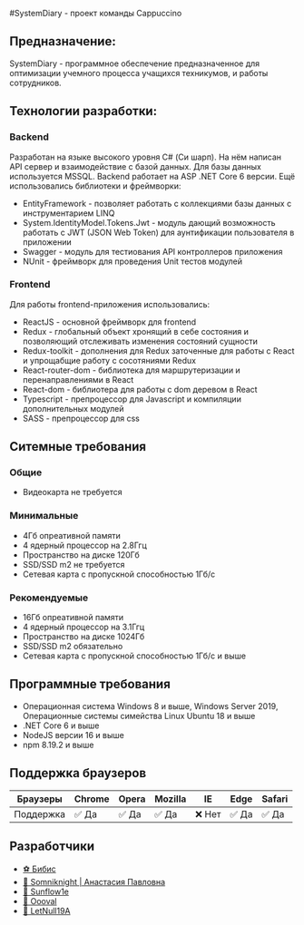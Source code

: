 #SystemDiary - проект команды Cappuccino

## Предназначение:

SystemDiary - программное обеспечение предназначенное для оптимизации учемного процесса учащихся техникумов, и работы сотрудников.

## Технологии разработки:

### Backend

Разработан на языке высокого уровня C# (Си шарп). На нём написан API сервер и взаимодействие с базой данных.
Для базы данных используется MSSQL.
Backend работает на ASP .NET Core 6 версии. Ещё использовались библиотеки и фреймворки:
- EntityFramework - позволяет работать с коллекциями базы данных с инструментарием LINQ
- System.IdentityModel.Tokens.Jwt - модуль дающий возможность работать с JWT (JSON Web Token) для аунтификации пользователя в приложении
- Swagger - модуль для тестиования API контроллеров приложения
- NUnit - фреймворк для проведения Unit тестов модулей

### Frontend

Для работы frontend-приложения использовались:
- ReactJS - основной фреймворк для frontend
- Redux - глобальный объект хронящий в себе состояния и позволяющий отслеживать изменения состояний сущности
- Redux-toolkit - дополнения для Redux заточенные для работы с React и упрощабщие работу с сосотяниями Redux
- React-router-dom - библиотека для маршрутеризации и перенаправлениями в React
- React-dom - библиотера для работы с dom деревом в React
- Typescript - препроцессор для Javascript и компиляции дополнительных модулей
- SASS - препроцессор для css

## Ситемные требования

### Общие

- Видеокарта не требуется

### Минимальные

- 4Гб опреативной памяти
- 4 ядерный процессор на 2.8Ггц
- Пространство на диске 120Гб
- SSD/SSD m2 не требуется
- Сетевая карта с пропускной способностью 1Гб/с

### Рекомендуемые

- 16Гб опреативной памяти
- 4 ядерный процессор на 3.1Ггц
- Пространство на диске 1024Гб
- SSD/SSD m2 обязательно
- Сетевая карта с пропускной способностью 1Гб/с и выше

## Программные требования

- Операционная система Windows 8 и выше, Windows Server 2019, Операционные системы симейства Linux Ubuntu 18 и выше
- .NET Core 6 и выше
- NodeJS версии 16 и выше
- npm 8.19.2 и выше

## Поддержка браузеров

| Браузеры  | Chrome | Opera | Mozilla | IE  | Edge | Safari |
|-----------|--------|------ |---------|-----|----- |--------|
| Поддержка | ✅ Да  | ✅ Да| ✅ Да      | ❌ Нет | ✅ Да   | ✅ Да     |

## Разработчики

* [⚽ Бибис](https://vk.com/detskiy_pogreb73)
* [🎈 Somniknight | Анастасия Павловна](https://vk.com/naturalovnet)
* [🎨 Sunflow1e](https://vk.com/sunflow1e)
* [🔋 Oooval](https://vk.com/oooo.o.oooo)
* [💾 LetNull19A](https://vk.com/letnull19a)
